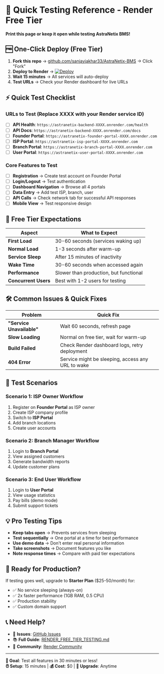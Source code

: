 # 🚀 Quick Testing Reference - Render Free Tier

**Print this page or keep it open while testing AstraNetix BMS!**

## 🆓 One-Click Deploy (Free Tier)

1. **Fork this repo** → [github.com/sanjayjakhar33/AstraNetix-BMS](https://github.com/sanjayjakhar33/AstraNetix-BMS) → Click "Fork"
2. **Deploy to Render** → [![Deploy](https://render.com/images/deploy-to-render-button.svg)](https://render.com/deploy?repo=https://github.com/YOUR_USERNAME/AstraNetix-BMS&blueprint=render-free-tier.yaml)
3. **Wait 15 minutes** → All services will auto-deploy
4. **Test URLs** → Check your Render dashboard for live URLs

## ⚡ Quick Test Checklist

### URLs to Test (Replace XXXX with your Render service ID)
- [ ] **API Health**: `https://astranetix-backend-XXXX.onrender.com/health`
- [ ] **API Docs**: `https://astranetix-backend-XXXX.onrender.com/docs`
- [ ] **Founder Portal**: `https://astranetix-founder-portal-XXXX.onrender.com`
- [ ] **ISP Portal**: `https://astranetix-isp-portal-XXXX.onrender.com`
- [ ] **Branch Portal**: `https://astranetix-branch-portal-XXXX.onrender.com`
- [ ] **User Portal**: `https://astranetix-user-portal-XXXX.onrender.com`

### Core Features to Test
- [ ] **Registration** → Create test account on Founder Portal
- [ ] **Login/Logout** → Test authentication
- [ ] **Dashboard Navigation** → Browse all 4 portals
- [ ] **Data Entry** → Add test ISP, branch, user
- [ ] **API Calls** → Check network tab for successful API responses
- [ ] **Mobile View** → Test responsive design

## 🐌 Free Tier Expectations

| Aspect | What to Expect |
|--------|----------------|
| **First Load** | 30-60 seconds (services waking up) |
| **Normal Load** | 1-3 seconds after warm-up |
| **Service Sleep** | After 15 minutes of inactivity |
| **Wake Time** | 30-60 seconds when accessed again |
| **Performance** | Slower than production, but functional |
| **Concurrent Users** | Best with 1-2 users for testing |

## 🛠️ Common Issues & Quick Fixes

| Problem | Quick Fix |
|---------|-----------|
| **"Service Unavailable"** | Wait 60 seconds, refresh page |
| **Slow Loading** | Normal on free tier, wait for warm-up |
| **Build Failed** | Check Render dashboard logs, retry deployment |
| **404 Error** | Service might be sleeping, access any URL to wake |

## 📱 Test Scenarios

### Scenario 1: ISP Owner Workflow
1. Register on **Founder Portal** as ISP owner
2. Create ISP company profile
3. Switch to **ISP Portal** 
4. Add branch locations
5. Create user accounts

### Scenario 2: Branch Manager Workflow  
1. Login to **Branch Portal** 
2. View assigned customers
3. Generate bandwidth reports
4. Update customer plans

### Scenario 3: End User Workflow
1. Login to **User Portal**
2. View usage statistics
3. Pay bills (demo mode)
4. Submit support tickets

## 💡 Pro Testing Tips

- **Keep tabs open** → Prevents services from sleeping
- **Test sequentially** → One portal at a time for best performance  
- **Use demo data** → Don't enter real personal information
- **Take screenshots** → Document features you like
- **Note response times** → Compare with paid tier expectations

## 🚀 Ready for Production?

If testing goes well, upgrade to **Starter Plan** ($25-50/month) for:
- ✅ No service sleeping (always-on)
- ✅ 2x faster performance (1GB RAM, 0.5 CPU)
- ✅ Production stability
- ✅ Custom domain support

## 📞 Need Help?

- 🐛 **Issues**: [GitHub Issues](https://github.com/sanjayjakhar33/AstraNetix-BMS/issues)
- 📚 **Full Guide**: [RENDER_FREE_TIER_TESTING.md](RENDER_FREE_TIER_TESTING.md)
- 💬 **Community**: [Render Community](https://community.render.com)

---
**🎯 Goal**: Test all features in 30 minutes or less!  
**⏰ Setup**: 15 minutes | **💰 Cost**: $0 | **🔄 Upgrade**: Anytime